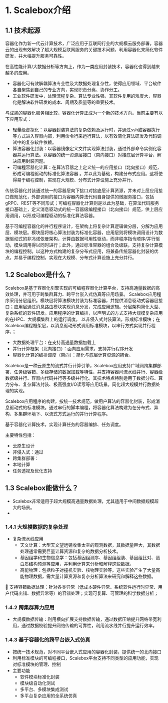 # 1. Scalebox介绍

## 1.1 技术起源

容器化作为新一代云计算技术，广泛应用于互联网行业的大规模云服务部署。容器云的出现有效解决了超大规模互联网服务的关键技术问题，利用容器化来简化软件研发，并大幅提升服务可靠性。

在高性能计算/大数据分析等方向上，作为一类应用封装技术，容器化也得到越来越多的应用。
- 容器化可有效解耦算法专业性及大数据处理复杂性，使得应用领域、平台软件各自聚焦到自己的专业方向，实现职责分离、协作分工。
- 工业软件研发中，处理流程复杂、算法专业性强，其软件复用的难度大，容器化是解决软件研发的成本、周期及质量等的重要技术。

与成熟的容器化服务相比较，容器化计算正成为一个新的技术方向。当前主要有以下应用形式：
- 轻量级虚拟化：以容器封装算法的复杂依赖及运行时，并通过ssh或容器执行等方式进入容器内部，利用命令行来运行算法，以有效简化算法研发及代码调试中的复杂软件依赖。
- 算法容器化封装：以容器镜像定义文件实现算法封装，通过外部命令实例化容器并运行算法。以容器的统一资源层接口（南向接口）对接底层计算平台，解决应用封装问题。
- 可编程容器化计算：在算法容器之上定义统一的应用接口（北向接口）规范，形成可编程驱动的标准化算法容器 。并以此为基础，构建分布式应用。这将使得易于编程控制，实现在大规模、分布式计算设施上充分并行。

传统容器化封装通过统一的容器层向下接口对接底层计算资源，并未对上层应用接口做规范化，外部调用的接口为容器内算法代码自身提供的微服务接口，包括gRPC、REST等不同形式；可编程容器化计算则是以此为基础，在算法代码服务接口基础上，定义消息驱动式的统一容器级编程接口（北向接口）规范，供上层应用调用，以形成可编程驱动的标准化算法容器。

基于可编程容器化的并行程序设计，在架构上将复杂计算逻辑做分层，分解为应用层、模块层。模块层将核心算法封装为标准化容器，应用层则将模块调用设计为数据驱动式的非冯诺依曼架构，计算由数据可用性驱动，而非程序指令顺序/并行驱动，模块调用得以同时进行；此外，通过标准容器的组合及级联，支持复杂计算模块的编程控制。以这种方式构建的复杂分布式应用，将兼备传统容器化封装的优点，并易于编程控制，实现在大规模、分布式计算设施上充分并行。

## 1.2 Scalebox是什么？

Scalebox是基于容器化引擎实现的可编程容器化计算平台，支持高通量数据的高效处理，并可用于跨集群算力、跨平台嵌入式仿真等应用场景。
Scalebox应用程序采用分层组织。模块层将算法模块封装为标准容器，并提供消息驱动式容器层接口；应用层通过消息路由模块实现消息分发，完成应用逻辑。分层架构简化大型、复杂系统的软件研发。应用程序的计算编排，以声明式的方式支持大规模复杂应用的在HPC、大规模集群上的运行调度。
以非侵入式封装算法，形成标准模块；在Scalebox编程框架层，以消息驱动形式调用标准模块，以串行方式实现并行程序，；

- 大数据处理平台：在支持高通量数据加载上
- 并行计算框架（北向接口）：面向应用需求，支持并行程序开发
- 容器化计算的编排调度（南向）：简化与底层计算资源的耦合。


Scalebox是一种云原生的流式并行计算引擎，Scalebox应用支持广域网跨集群部署、任务级容错、多级存储的数据加载等特性，并支持容器间流水线并行、容器级数据级并行、容器内代码并行等多级并行化。其技术特点特别适用于数据分布、算力分布、复杂算法封装、极高强度I/O读写等应用场景。简化超大规模并行数据处理的实现。

Scalebox应用程序的构建，按统一技术规范，做用户算法的容器化封装，形成消息驱动式的标准模块。通过串行的脚本编程，将容器化算法构建为在分布式、异构、多集群环境下、以流式方式运行的并行计算程序。

基于容器化计算技术，实现计算任务的容器编排、任务调度。

主要特性包括：
- 云原生设计
- 非侵入式：通过
- 跨集群部署：
- 本地计算
- 任务透视及优化支持

## 1.3 Scalebox能做什么？

- Scalebox非常适用于超大规模高通量数据处理，尤其适用于中间数据规模超大的场景。
- 

### 1.4.1 大规模数据的复杂处理
- 复杂流水线应用
  - 天文计算：大型天文望远镜收集太空的观测数据，其数据量巨大，其数据处理通常需要巨量计算资源和复杂的数据分析技术。
  - 基因组学和生物信息学：包括基因组测序、基因组组装、基因组比对、蛋白质结构预测等应用，并利用计算来分析和解释这些数据。
  - 高能物理：包括粒子对撞机实验、核物理实验等。这些实验产生了大量高能物理数据，需大量计算资源和复杂分析算法来研究和解释这些数据。

	支持容错数据处理：针对各类异常（低成本硬件异常、系统软件运行时异常、用户代码出错、数据异常等）的容错处理；实现可复算、可管理的科学数据分析；

### 1.4.2 跨集群算力应用

- 大规模数据传输：利用横向扩展支持数据传输，通过数据压缩提升网络带宽利用，通过数据校验提升网络传输的可靠性，利用流水线并行提升运行效率。

### 1.4.3 基于容器化的跨平台嵌入式仿真

- 按统一技术规范，对不同平台嵌入式应用的容器化封装，提供统一的北向接口
- 利用标准模块的可编程接口，Scalebox平台支持不同类型的应用功能，实现对标准模块的管理、控制
- 主要功能
  - 软件模块标准化封装
  - 模块级自动化测试
  - 多平台、多模块集成测试
  - 多平台复杂应用的全系统仿真

